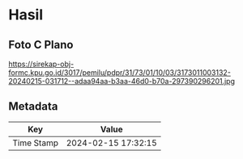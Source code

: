 # Hasil

## Foto C Plano

https://sirekap-obj-formc.kpu.go.id/3017/pemilu/pdpr/31/73/01/10/03/3173011003132-20240215-031712--adaa94aa-b3aa-46d0-b70a-297390296201.jpg


## Metadata

| Key        | Value               |
| ---------- | ------------------- |
| Time Stamp | 2024-02-15 17:32:15 |




